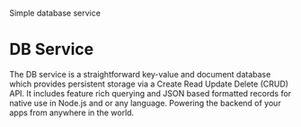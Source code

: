 Simple database service

# DB Service

The DB service is a straightforward key-value and document database which provides persistent storage via a Create Read Update Delete (CRUD) API. It includes feature rich querying and JSON based formatted records for native use in Node.js and or any language. Powering the backend of your apps from anywhere in the world.

